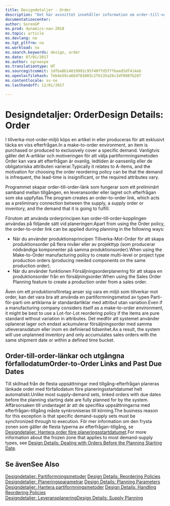 ```yaml
---
title: Designdetaljer - Order
description: "Det här avsnittet innehåller information om order-till-order-länkar i en tillverka-mot-order-miljö."
documentationcenter: 
author: SorenGP
ms.prod: dynamics-nav-2018
ms.topic: article
ms.devlang: na
ms.tgt_pltfrm: na
ms.workload: na
ms.search.keywords: design, order
ms.date: 07/01/2017
ms.author: sgroespe
ms.translationtype: HT
ms.sourcegitcommit: 1dfba8b14019991c95f40ffd5f7fbaed5df414eb
ms.openlocfilehash: 7eb4e59ca66d781003c2fb135a26c3df088fb28f
ms.contentlocale: sv-se
ms.lasthandoff: 12/01/2017

---
```

# <a name="design-details-order"></a><span data-ttu-id="66989-103">Designdetaljer: Order</span><span class="sxs-lookup"><span data-stu-id="66989-103">Design Details: Order</span></span>
<span data-ttu-id="66989-104">I tillverka-mot-order-miljö köps en artikel in eller produceras för att exklusivt täcka en viss efterfrågan.</span><span class="sxs-lookup"><span data-stu-id="66989-104">In a make-to-order environment, an item is purchased or produced to exclusively cover a specific demand.</span></span> <span data-ttu-id="66989-105">Vanligtvis gäller det A-artiklar och motiveringen för att välja partiformningsmetoden Order kan vara att efterfrågan är ovanlig, ledtiden är oansenlig eller de obligatoriska attributen varierar.</span><span class="sxs-lookup"><span data-stu-id="66989-105">Typically it relates to A-items, and the motivation for choosing the order reordering policy can be that the demand is infrequent, the lead-time is insignificant, or the required attributes vary.</span></span>  
  
<span data-ttu-id="66989-106">Programmet skapar order-till-order-länk som fungerar som ett preliminärt samband mellan tillgången, en leveransorder eller lagret och efterfrågan som ska uppfyllas.</span><span class="sxs-lookup"><span data-stu-id="66989-106">The program creates an order-to-order link, which acts as a preliminary connection between the supply, a supply order or inventory, and the demand that it is going to fulfill.</span></span>  
  
<span data-ttu-id="66989-107">Förutom att använda orderprincipen kan order-till-order-kopplingen användas på följande sätt vid planeringen:</span><span class="sxs-lookup"><span data-stu-id="66989-107">Apart from using the Order policy, the order-to-order link can be applied during planning in the following ways:</span></span>  
  
* <span data-ttu-id="66989-108">När du använder produktionsprincipen Tillverka-Mot-Order för att skapa produktionsorder på flera nivåer eller av projekttyp (som producerar nödvändiga komponenter på samma produktionsorder).</span><span class="sxs-lookup"><span data-stu-id="66989-108">When using the Make-to-Order manufacturing policy to create multi-level or project type production orders (producing needed components on the same production order).</span></span>  
* <span data-ttu-id="66989-109">När du använder funktionen Försäljningsorderplanering för att skapa en produktionsorder från en försäljningsorder.</span><span class="sxs-lookup"><span data-stu-id="66989-109">When using the Sales Order Planning feature to create a production order from a sales order.</span></span>  
  
<span data-ttu-id="66989-110">Även om ett produktionsföretag anser sig vara en miljö som tillverkar mot order, kan det vara bra att använda en partiformningsmetod av typen Parti-för-parti om artiklarna är standardartiklar med attribut utan variation.</span><span class="sxs-lookup"><span data-stu-id="66989-110">Even if a manufacturing company considers itself as a make-to-order environment, it might be best to use a Lot-for-Lot reordering policy if the items are pure standard without variation in attributes.</span></span> <span data-ttu-id="66989-111">Det medför att systemet använder oplanerat lager och endast ackumulerar försäljningsorder med samma utleveransdatum eller inom en definierad tidsenhet.</span><span class="sxs-lookup"><span data-stu-id="66989-111">As a result, the system will use unplanned inventory and only accumulates sales orders with the same shipment date or within a defined time bucket.</span></span>  
  
## <a name="order-to-order-links-and-past-due-dates"></a><span data-ttu-id="66989-112">Order-till-order-länkar och utgångna förfallodatum</span><span class="sxs-lookup"><span data-stu-id="66989-112">Order-to-Order Links and Past Due Dates</span></span>  
<span data-ttu-id="66989-113">Till skillnad från de flesta uppsättningar med tillgång-efterfrågan planeras länkade order med förfallodatum före planeringsstartdatumet helt automatiskt.</span><span class="sxs-lookup"><span data-stu-id="66989-113">Unlike most supply-demand sets, linked orders with due dates before the planning starting date are fully planned for by the system.</span></span> <span data-ttu-id="66989-114">Affärsorsaken till undantaget är att de specifika uppsättningarna med efterfrågan-tillgång måste synkroniseras till körning.</span><span class="sxs-lookup"><span data-stu-id="66989-114">The business reason for this exception is that specific demand-supply sets must be synchronized through to execution.</span></span> <span data-ttu-id="66989-115">För mer information om den frysta zonen som gäller de flesta typerna av efterfrågan-tillgång, se [Designdetaljer: Hantera order före planeringsstartdatumet](design-details-dealing-with-orders-before-the-planning-starting-date.md).</span><span class="sxs-lookup"><span data-stu-id="66989-115">For more information about the frozen zone that applies to most demand-supply types, see [Design Details: Dealing with Orders Before the Planning Starting Date](design-details-dealing-with-orders-before-the-planning-starting-date.md).</span></span>  
  
## <a name="see-also"></a><span data-ttu-id="66989-116">Se även</span><span class="sxs-lookup"><span data-stu-id="66989-116">See Also</span></span>  
<span data-ttu-id="66989-117">[Designdetaljer: Partiformningsmetoder](design-details-reordering-policies.md) </span><span class="sxs-lookup"><span data-stu-id="66989-117">[Design Details: Reordering Policies](design-details-reordering-policies.md) </span></span>  
<span data-ttu-id="66989-118">[Designdetaljer: Planeringsparametrar](design-details-planning-parameters.md) </span><span class="sxs-lookup"><span data-stu-id="66989-118">[Design Details: Planning Parameters](design-details-planning-parameters.md) </span></span>  
<span data-ttu-id="66989-119">[Designdetaljer: Hantera partiformningsmetoder](design-details-handling-reordering-policies.md) </span><span class="sxs-lookup"><span data-stu-id="66989-119">[Design Details: Handling Reordering Policies](design-details-handling-reordering-policies.md) </span></span>  
[<span data-ttu-id="66989-120">Designdetaljer: Leveransplanering</span><span class="sxs-lookup"><span data-stu-id="66989-120">Design Details: Supply Planning</span></span>](design-details-supply-planning.md)
